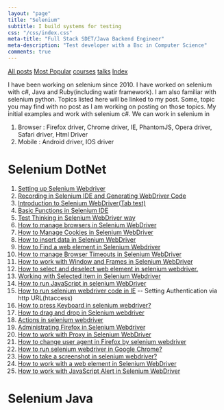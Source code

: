 ```yaml
---
layout: "page"
title: "Selenium"
subtitle: I build systems for testing
css: "/css/index.css"
meta-title: "Full Stack SDET/Java Backend Engineer"
meta-description: "Test developer with a Bsc in Computer Science"
comments: true
---
```

<div class="list-filters">
    <a href="/" class="list-filter filter-selected">All posts</a>
    <a href="/popular" class="list-filter">Most Popular</a>
    <a href="/courses" class="list-filter">courses</a>
	<a href="/talks" class="list-filter">talks</a>
    <a href="/tags" class="list-filter">Index</a>
</div>

I have been working on selenium since 2010. I have worked on selenium with c#, Java and Ruby(including watir framework). I am also familiar with selenium python. Topics listed here will be linked to my post. Some, topic you may find with no post as I am working on posting on those topics. My initial examples and work with selenium c#. We can work in selenium in
1. Browser : Firefox driver, Chrome driver, IE, PhantomJS, Opera driver, Safari driver, Html Driver
2. Mobile : Android driver, IOS driver

# Selenium DotNet
1. [Setting up Selenium Webdriver](http://shantonusarker.blogspot.com/2012/09/setting-up-selenium-webdriver.html)
2. [Recording in Selenium IDE and Generating WebDriver Code](http://shantonusarker.blogspot.com/2012/09/selenium-ide-example-simple-recording.html)
3. [Introduction to Selenium WebDriver(Tab test)](http://shantonusarker.blogspot.com/2012/09/a-introduction-to-selenium-webdrivertab.html)
4. [Basic Functions in Selenium IDE](http://shantonusarker.blogspot.com/2012/11/working-with-web-elements-in-selenium.html)
5. [Test Thinking in Selenium WebDriver way](http://shantonusarker.blogspot.com/2012/11/thinking-in-selenium-webdriver-way.html)
6. [How to manage browsers in Selenium WebDriver](http://shantonusarker.blogspot.com/2012/11/browser-controlling-by-selenium.html)
7. [How to Manage Cookies in Selenium WebDriver](http://shantonusarker.blogspot.com/2012/12/handling-cookie-in-selenium-webdriver.html)
8. [How to insert data in Selenium WebDriver](http://shantonusarker.blogspot.com/2012/12/how-to-insert-data-in-text-field-in.html)
9. [How to Find a web element in Selenium Webdriver](http://shantonusarker.blogspot.com/2012/12/how-to-find-web-element-in-selenium.html)
10. [How to manage Browser Timeouts in Selenium WebDriver](http://shantonusarker.blogspot.com/2012/12/how-to-manage-browser-timeouts-in.html)
11. [How to work with Window and Frames in Selenium WebDriver](http://shantonusarker.blogspot.com/2012/12/how-to-work-with-windows-and-frames-in.html)
12. [How to select and deselect web element in selenium webdriver.](http://shantonusarker.blogspot.com/2012/12/how-to-select-and-deselect-web-element.html)
13. [Working with Selected item in Selenium Webdriver](http://shantonusarker.blogspot.com/2012/12/working-with-selected-item-in-selenium.html)
14. [How to run JavaScript in selenium WebDriver](http://shantonusarker.blogspot.com/2012/12/how-to-run-javascript-in-selenium.html)
15. [How to run selenium webdriver code in IE](http://shantonusarker.blogspot.com/2012/12/how-to-run-selenium-webdriver-code-in-ie.html)
-- Setting Authentication  via http URL(htaccess) 
16. [How to press Keyboard in selenium webdriver?](http://shantonusarker.blogspot.com/2012/12/how-to-press-key-of-keyboard-selenium.html)
17. [How to drag and drop in Selenium webdriver](http://shantonusarker.blogspot.com/2012/12/how-to-drag-and-drop-in-selenium.html)
18. [Actions in selenium webdriver](http://shantonusarker.blogspot.com/2012/12/actions-in-selenium-webdriver.html)
19. [Administrating Firefox in Selenium Webdriver](http://shantonusarker.blogspot.com/2012/12/administrating-firefox-in-selenium.html)
20. [How to work with Proxy in Selenium WebDriver](http://shantonusarker.blogspot.com/2012/12/how-to-work-with-proxy-in-selenium.html)
21. [How to change user agent in Firefox by selenium webdriver](http://shantonusarker.blogspot.com/2012/12/how-to-change-user-agent-in-firefox-by.html)
22. [How to run selenium webdriver in Google Chrome?](http://shantonusarker.blogspot.com/2012/12/how-to-run-selenium-webdriver-in-google.html)
23. [How to take a screenshot in selenium webdriver?](http://shantonusarker.blogspot.com/2012/12/how-to-take-screenshot-in-selenium.html)
24. [How to work with a web element in Selenium WebDriver](http://shantonusarker.blogspot.com/2012/12/how-to-work-with-web-element-in.html)
25. [How to work with JavaScript Alert in Selenium WebDriver](http://shantonusarker.blogspot.com/2012/12/how-to-work-with-javascript-alart-in.html)

# Selenium Java